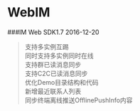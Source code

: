 # WebIM
###IM Web SDK1.7 2016-12-20
>支持多实例互踢<br/>
>同时支持多实例同时在线<br/>
>支持群已读消息同步<br/>
>支持C2C已读消息同步<br/>
>优化Demo目录结构和代码<br/>
>新增最近联系人列表<br/>
>同步终端离线推送OfflinePushInfo内容<br/>
